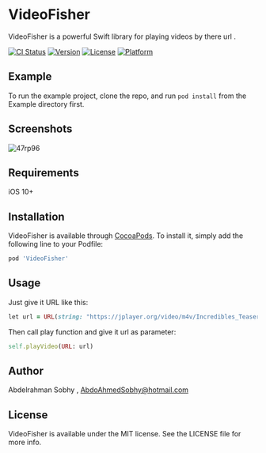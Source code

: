 # VideoFisher
VideoFisher is a powerful Swift library for playing videos by there url .

[![CI Status](https://img.shields.io/travis/AbdoAhmedSobhy@hotmail.com/VideoFisher.svg?style=flat)](https://travis-ci.org/AbdoAhmedSobhy@hotmail.com/VideoFisher)
[![Version](https://img.shields.io/cocoapods/v/VideoFisher.svg?style=flat)](https://cocoapods.org/pods/VideoFisher)
[![License](https://img.shields.io/cocoapods/l/VideoFisher.svg?style=flat)](https://cocoapods.org/pods/VideoFisher)
[![Platform](https://img.shields.io/cocoapods/p/VideoFisher.svg?style=flat)](https://cocoapods.org/pods/VideoFisher)

## Example

To run the example project, clone the repo, and run `pod install` from the Example directory first.

## Screenshots
![47rp96](https://user-images.githubusercontent.com/21291866/87088877-d45ad800-c235-11ea-9a8a-477023907fec.gif)
## Requirements
iOS 10+
## Installation

VideoFisher is available through [CocoaPods](https://cocoapods.org). To install
it, simply add the following line to your Podfile:

```ruby
pod 'VideoFisher'
```
## Usage

Just give it URL like this:
```ruby
let url = URL(string: "https://jplayer.org/video/m4v/Incredibles_Teaser.m4v")
```
Then call play function and give it url as parameter:
```ruby
self.playVideo(URL: url)
```

## Author

Abdelrahman Sobhy , AbdoAhmedSobhy@hotmail.com

## License

VideoFisher is available under the MIT license. See the LICENSE file for more info.
